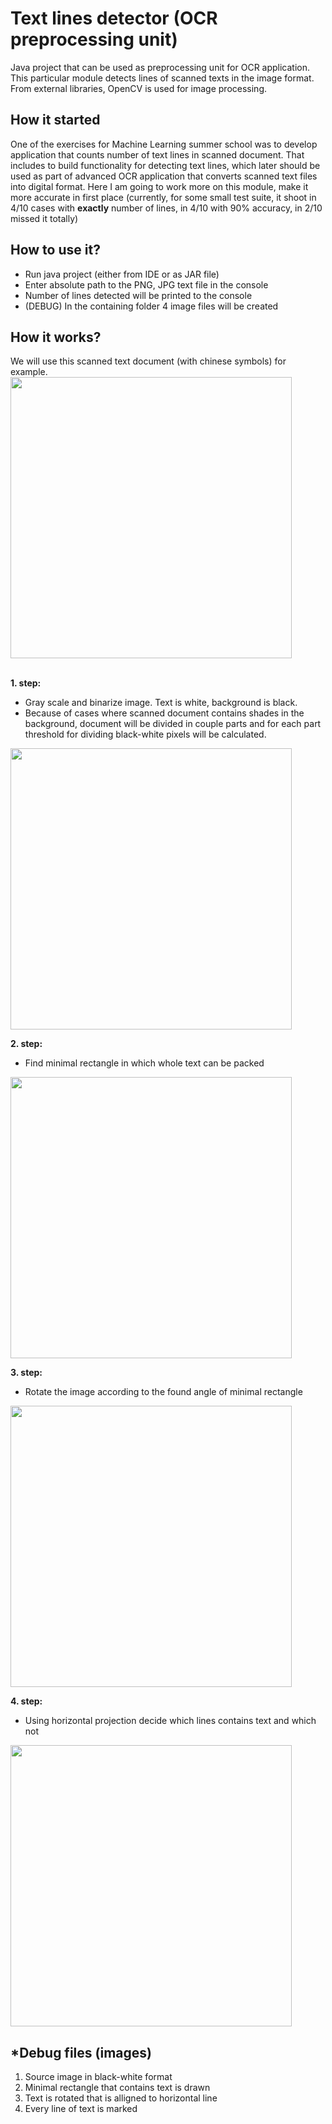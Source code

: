 # Text lines detector (OCR preprocessing unit)

Java project that can be used as preprocessing unit for OCR application. This particular module detects lines of scanned texts in the image format. From external libraries, OpenCV is used for image processing.

## How it started
One of the exercises for Machine Learning summer school was to develop application that counts number of text lines in scanned document. That includes to build functionality for detecting text lines, which later should be used as part of advanced OCR application that converts scanned text files into digital format. Here I am going to work more on this module, make it more accurate in first place (currently, for some small test suite, it shoot in 4/10 cases with **exactly** number of lines, in 4/10 with 90% accuracy, in 2/10 missed it totally)

## How to use it?
* Run java project (either from IDE or as JAR file)
* Enter absolute path to the PNG, JPG text file in the console
* Number of lines detected will be printed to the console
* (DEBUG) In the containing folder 4 image files will be created

## How it works?
We will use this scanned text document (with chinese symbols) for example.
<br>
<img src="https://cloud.githubusercontent.com/assets/10442500/25198447/de9f7e6c-2547-11e7-9dc5-bd431dc076f4.jpg" width="450">
<br>
<br>

**1. step:** 
- Gray scale and binarize image. Text is white, background is black.
- Because of cases where scanned document contains shades in the background, document will be divided in couple parts and for each part threshold for dividing black-white pixels will be calculated.

<img src="https://cloud.githubusercontent.com/assets/10442500/25198451/e2a2d0fe-2547-11e7-8ec0-ea8a72def61a.jpg" width="450">
<br>

**2. step:**
- Find minimal rectangle in which whole text can be packed

<img src="https://cloud.githubusercontent.com/assets/10442500/25200573/11b688f2-254f-11e7-8a35-1e2a5ecd1c61.jpg" width="450">
<br>

**3. step:**
- Rotate the image according to the found angle of minimal rectangle

<img src="https://cloud.githubusercontent.com/assets/10442500/25198461/e6ff58e8-2547-11e7-89ad-13ab406d96c0.jpg" width="450">
<br>

**4. step:**
- Using horizontal projection decide which lines contains text and which not

<img src="https://cloud.githubusercontent.com/assets/10442500/25198463/e85aa3fa-2547-11e7-9a56-1201458bea18.jpg" width="450">
<br>

## *Debug files (images)

1. Source image in black-white format
2. Minimal rectangle that contains text is drawn
3. Text is rotated that is alligned to horizontal line
4. Every line of text is marked
